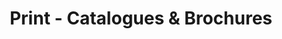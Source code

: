 ---
short_name: print
name: Print
title: Print - Catalogues & Brochures
description: We offer complete custom designs across all our marketing materials. For further information about our printing solutions, please click!
---